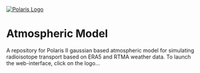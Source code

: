 [![Polaris Logo](https://nsiripun.github.io/Polaris-II-Model/Polaris_Logo2.png)](https://nsiripun.github.io/Polaris-II-Model/webinterface)
# Atmospheric Model
A repository for Polaris II gaussian based atmospheric model for simulating radioisotope transport based on ERA5 and RTMA weather data. To launch the web-interface, click on the logo...
